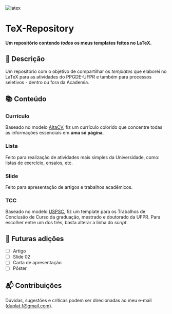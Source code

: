 ![latex](https://github.com/felipeduplat/private/blob/7590f0cb1c87be0f053830d160bc0d09d4ee5888/001.png)

# TeX-Repository

**Um repositório contendo _todos_ os meus templates feitos no LaTeX.**

## :loudspeaker: Descrição

Um repositório com o objetivo de compartilhar os _templates_ que elaborei no LaTeX para as atividades do PPGDE-UFPR e também para processos seletivos - dentro ou fora da Academia.

## :books: Conteúdo

### Currículo

Baseado no modelo [AltaCV](https://pt.overleaf.com/latex/templates/altacv-template/trgqjpwnmtgv), fiz um currículo colorido que concentre todas as informações essenciais em **uma só página**.

### Lista

Feito para realização de atividades mais simples da Universidade, como: listas de exercício, ensaios, etc.

### Slide

Feito para apresentação de artigos e trabalhos acadêmicos. 

### TCC

Baseado no modelo [USPSC](http://biblioteca.puspsc.usp.br/index.php/pacote-uspsc-modelo-para-teses-e-dissertacoes-em-latex/), fiz um template para os Trabalhos de Conclusão de Curso da graduação, mestrado e doutorado da UFPR. Para escolher entre um dos três, basta alterar a linha do _script_.

## :calendar: Futuras adições

- [ ] Artigo
- [ ] Slide 02
- [ ] Carta de apresentação
- [ ] Pôster

## :mailbox_with_mail: Contribuições 

Dúvidas, sugestões e críticas podem ser direcionadas ao meu e-mail (duplat.f@gmail.com).
